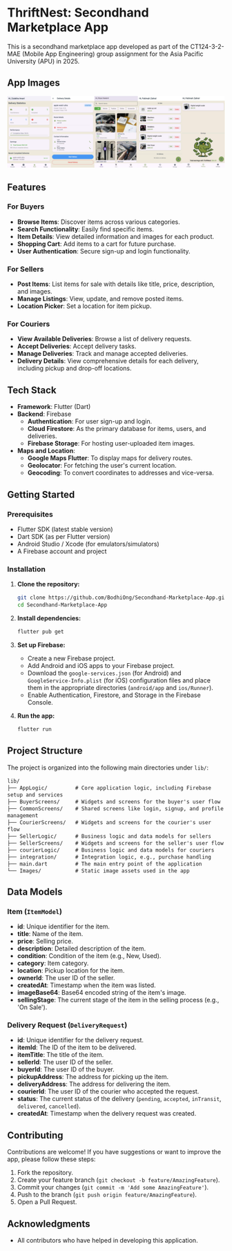 # ThriftNest: Secondhand Marketplace App

This is a secondhand marketplace app developed as part of the CT124-3-2-MAE (Mobile App Engineering) group assignment for the Asia Pacific University (APU) in 2025.

## App Images
![UI Snapshots](lib/Images/appImages.png)

## Features

### For Buyers
- **Browse Items**: Discover items across various categories.
- **Search Functionality**: Easily find specific items.
- **Item Details**: View detailed information and images for each product.
- **Shopping Cart**: Add items to a cart for future purchase.
- **User Authentication**: Secure sign-up and login functionality.

### For Sellers
- **Post Items**: List items for sale with details like title, price, description, and images.
- **Manage Listings**: View, update, and remove posted items.
- **Location Picker**: Set a location for item pickup.

### For Couriers
- **View Available Deliveries**: Browse a list of delivery requests.
- **Accept Deliveries**: Accept delivery tasks.
- **Manage Deliveries**: Track and manage accepted deliveries.
- **Delivery Details**: View comprehensive details for each delivery, including pickup and drop-off locations.

## Tech Stack

- **Framework**: Flutter (Dart)
- **Backend**: Firebase
  - **Authentication**: For user sign-up and login.
  - **Cloud Firestore**: As the primary database for items, users, and deliveries.
  - **Firebase Storage**: For hosting user-uploaded item images.
- **Maps and Location**:
  - **Google Maps Flutter**: To display maps for delivery routes.
  - **Geolocator**: For fetching the user's current location.
  - **Geocoding**: To convert coordinates to addresses and vice-versa.

## Getting Started

### Prerequisites

- Flutter SDK (latest stable version)
- Dart SDK (as per Flutter version)
- Android Studio / Xcode (for emulators/simulators)
- A Firebase account and project

### Installation

1.  **Clone the repository:**
    ```sh
    git clone https://github.com/BodhiOng/Secondhand-Marketplace-App.git
    cd Secondhand-Marketplace-App
    ```

2.  **Install dependencies:**
    ```sh
    flutter pub get
    ```

3.  **Set up Firebase:**
    - Create a new Firebase project.
    - Add Android and iOS apps to your Firebase project.
    - Download the `google-services.json` (for Android) and `GoogleService-Info.plist` (for iOS) configuration files and place them in the appropriate directories (`android/app` and `ios/Runner`).
    - Enable Authentication, Firestore, and Storage in the Firebase Console.

4.  **Run the app:**
    ```sh
    flutter run
    ```

## Project Structure
The project is organized into the following main directories under `lib/`:
```
lib/
├── AppLogic/         # Core application logic, including Firebase setup and services
├── BuyerScreens/     # Widgets and screens for the buyer's user flow
├── CommonScreens/    # Shared screens like login, signup, and profile management
├── CourierScreens/   # Widgets and screens for the courier's user flow
├── SellerLogic/      # Business logic and data models for sellers
├── SellerScreens/    # Widgets and screens for the seller's user flow
├── courierLogic/     # Business logic and data models for couriers
├── integration/      # Integration logic, e.g., purchase handling
├── main.dart         # The main entry point of the application
└── Images/           # Static image assets used in the app
```

## Data Models

### Item (`ItemModel`)
-   **id**: Unique identifier for the item.
-   **title**: Name of the item.
-   **price**: Selling price.
-   **description**: Detailed description of the item.
-   **condition**: Condition of the item (e.g., New, Used).
-   **category**: Item category.
-   **location**: Pickup location for the item.
-   **ownerId**: The user ID of the seller.
-   **createdAt**: Timestamp when the item was listed.
-   **imageBase64**: Base64 encoded string of the item's image.
-   **sellingStage**: The current stage of the item in the selling process (e.g., 'On Sale').

### Delivery Request (`DeliveryRequest`)
-   **id**: Unique identifier for the delivery request.
-   **itemId**: The ID of the item to be delivered.
-   **itemTitle**: The title of the item.
-   **sellerId**: The user ID of the seller.
-   **buyerId**: The user ID of the buyer.
-   **pickupAddress**: The address for picking up the item.
-   **deliveryAddress**: The address for delivering the item.
-   **courierId**: The user ID of the courier who accepted the request.
-   **status**: The current status of the delivery (`pending`, `accepted`, `inTransit`, `delivered`, `cancelled`).
-   **createdAt**: Timestamp when the delivery request was created.

## Contributing

Contributions are welcome! If you have suggestions or want to improve the app, please follow these steps:

1.  Fork the repository.
2.  Create your feature branch (`git checkout -b feature/AmazingFeature`).
3.  Commit your changes (`git commit -m 'Add some AmazingFeature'`).
4.  Push to the branch (`git push origin feature/AmazingFeature`).
5.  Open a Pull Request.

## Acknowledgments

-   All contributors who have helped in developing this application.
